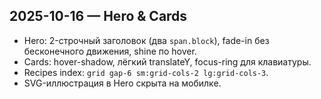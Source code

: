 ## 2025-10-16 — Hero & Cards

- Hero: 2-строчный заголовок (два `span.block`), fade-in без бесконечного движения, shine по hover.
- Cards: hover-shadow, лёгкий translateY, focus-ring для клавиатуры.
- Recipes index: `grid gap-6 sm:grid-cols-2 lg:grid-cols-3`.
- SVG-иллюстрация в Hero скрыта на мобилке.
